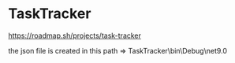 # TaskTracker

https://roadmap.sh/projects/task-tracker

the json file is created in this path => TaskTracker\bin\Debug\net9.0